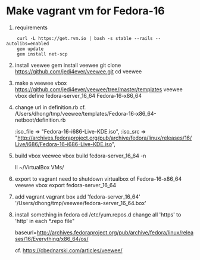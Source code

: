Make vagrant vm for Fedora-16
=====================================

1. requirements
```
	curl -L https://get.rvm.io | bash -s stable --rails --autolibs=enabled
	gem update
	gem install net-scp
```
2. install veewee
	gem install veewee
	git clone https://github.com/jedi4ever/veewee.git
	cd veewee

3. make a veewee vbox
	https://github.com/jedi4ever/veewee/tree/master/templates
	veewee vbox define fedora-server_16_64 Fedora-16-x86_64

4. change url in definition.rb
	cf. /Users/dhong/tmp/veewee/templates/Fedora-16-x86_64-netboot/definition.rb
	
	:iso_file => "Fedora-16-i686-Live-KDE.iso",
	:iso_src => "http://archives.fedoraproject.org/pub/archive/fedora/linux/releases/16/Live/i686/Fedora-16-i686-Live-KDE.iso",

5. build vbox
	veewee vbox build fedora-server_16_64 -n
	
	ll ~/VirtualBox VMs/

6. export to vagrant
	need to shutdown virtualbox of Fedora-16-x86_64
	veewee vbox export fedora-server_16_64

7. add vagrant
	vagrant box add 'fedora-server_16_64' '/Users/dhong/tmp/veewee/fedora-server_16_64.box'

8. install something in fedora
	cd /etc/yum.repos.d
	change all 'https' to 'http' in each *.repo file"
	
	baseurl=http://archives.fedoraproject.org/pub/archive/fedora/linux/releases/16/Everything/x86_64/os/

	cf. https://cbednarski.com/articles/veewee/

	